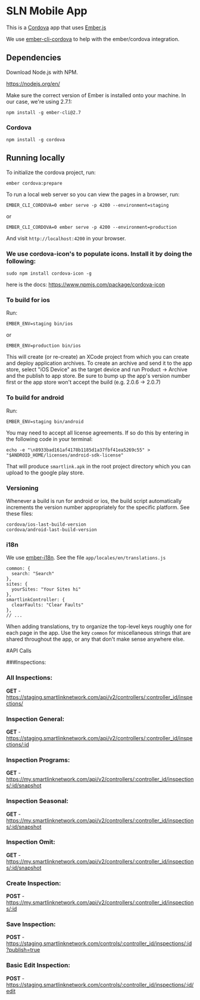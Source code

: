 # SLN Mobile App

This is a [Cordova](https://cordova.apache.org/) app that uses [Ember.js](http://emberjs.com/)

We use [ember-cli-cordova](https://github.com/poetic/ember-cli-cordova) to help with the ember/cordova integration.

## Dependencies

Download Node.js with NPM. 

https://nodejs.org/en/

Make sure the correct version of Ember is installed onto your machine. In our case, we're using 2.7.1:

    npm install -g ember-cli@2.7

### Cordova

    npm install -g cordova

## Running locally

To initialize the cordova project, run:

    ember cordova:prepare

To run a local web server so you can view the pages in a browser, run:

    EMBER_CLI_CORDOVA=0 ember serve -p 4200 --environment=staging

or 

    EMBER_CLI_CORDOVA=0 ember serve -p 4200 --environment=production

And visit `http://localhost:4200` in your browser.

### We use cordova-icon's to populate icons. Install it by doing the following:

    sudo npm install cordova-icon -g

here is the docs: https://www.npmjs.com/package/cordova-icon

### To build for ios

Run:

    EMBER_ENV=staging bin/ios
 
or 

    EMBER_ENV=production bin/ios

This will create (or re-create) an XCode project from which you can create and deploy application archives.  To create an archive and send it to the app store, select "iOS Device" as the target device and run Product -> Archive and the publish to app store.  Be sure to bump up the app's version number first or the app store won't accept the build (e.g. 2.0.6 -> 2.0.7)


### To build for android

Run:

    EMBER_ENV=staging bin/android

You may need to accept all license agreements. If so do this by entering in the following code in your terminal:

    echo -e "\n8933bad161af4178b1185d1a37fbf41ea5269c55" > "$ANDROID_HOME/licenses/android-sdk-license"

That will produce `smartlink.apk` in the root project directory which you can upload to the google play store.

### Versioning

Whenever a build is run for android or ios, the build script automatically increments the version number appropriately for the specific platform. See these files:

    cordova/ios-last-build-version
    cordova/android-last-build-version


### i18n

We use [ember-i18n](https://github.com/jamesarosen/ember-i18n). See the file `app/locales/en/translations.js`

    common: {
      search: "Search"
    },
    sites: {
      yourSites: "Your Sites hi"
    },
    smartlinkController: {
      clearFaults: "Clear Faults"
    },
    // ...

When adding translations, try to organize the top-level keys roughly one for each page in the app. Use the key `common` for miscellaneous strings that are shared throughout the app, or any that don't make sense anywhere else.


#API Calls

###Inspections:

### All Inspections:  
**GET** - https://staging.smartlinknetwork.com/api/v2/controllers/:controller_id/inspections/

### Inspection General:  
**GET** - https://staging.smartlinknetwork.com/api/v2/controllers/:controller_id/inspections/:id

### Inspection Programs:     
**GET** - https://my.smartlinknetwork.com/api/v2/controllers/:controller_id/inspections/:id/snapshot

### Inspection Seasonal:   
**GET** - https://my.smartlinknetwork.com/api/v2/controllers/:controller_id/inspections/:id/snapshot

### Inspection Omit:   
**GET** - https://my.smartlinknetwork.com/api/v2/controllers/:controller_id/inspections/:id/snapshot

### Create Inspection:   
**POST** - https://my.smartlinknetwork.com/api/v2/controllers/:controller_id/inspections/:id

### Save Inspection:    
**POST** - https://staging.smartlinknetwork.com/controls/:controller_id/inspections/:id?publish=true

### Basic Edit Inspection:   
**POST** - https://staging.smartlinknetwork.com/controls/:controller_id/inspections/:id/edit